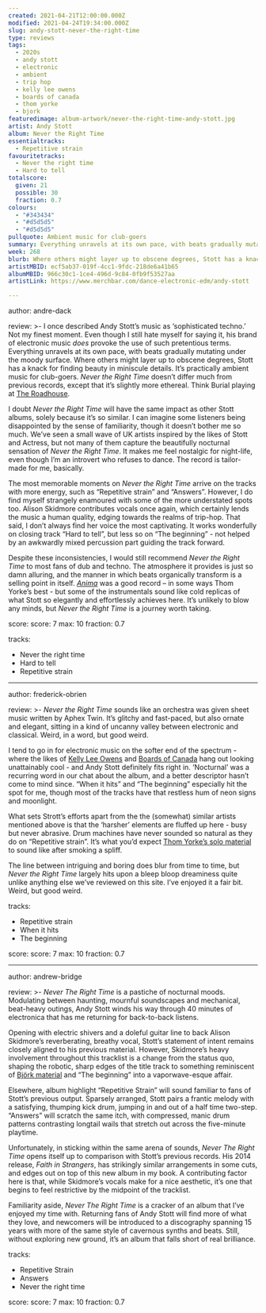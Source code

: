 ```yaml
---
created: 2021-04-21T12:00:00.000Z
modified: 2021-04-24T19:34:00.000Z
slug: andy-stott-never-the-right-time
type: reviews
tags:
  - 2020s
  - andy stott
  - electronic
  - ambient
  - trip hop
  - kelly lee owens
  - boards of canada
  - thom yorke
  - bjork
featuredimage: album-artwork/never-the-right-time-andy-stott.jpg
artist: Andy Stott
album: Never the Right Time
essentialtracks:
  - Repetitive strain
favouritetracks:
  - Never the right time
  - Hard to tell
totalscore:
  given: 21
  possible: 30
  fraction: 0.7
colours:
  - "#343434"
  - "#d5d5d5"
  - "#d5d5d5"
pullquote: Ambient music for club-goers
summary: Everything unravels at its own pace, with beats gradually mutating under the moody surface. Where others might layer up to obscene degrees, Stott has a knack for finding beauty in miniscule details. It’s practically ambient music for club-goers.
week: 268
blurb: Where others might layer up to obscene degrees, Stott has a knack for finding beauty in miniscule details. It’s practically ambient music for club-goers.
artistMBID: ecf5ab37-019f-4cc1-9fdc-218de6a41b65
albumMBID: 966c30c1-1ce4-496d-9c84-0fb9f53527aa
artistLink: https://www.merchbar.com/dance-electronic-edm/andy-stott

---
```

author: andre-dack

review: >-
  I once described Andy Stott’s music as ‘sophisticated techno.’ Not my finest moment. Even though I still hate myself for saying it, his brand of electronic music _does_ provoke the use of such pretentious terms. Everything unravels at its own pace, with beats gradually mutating under the moody surface. Where others might layer up to obscene degrees, Stott has a knack for finding beauty in miniscule details. It’s practically ambient music for club-goers. _Never the Right Time_ doesn’t differ much from previous records, except that it’s slightly more ethereal. Think Burial playing at [The Roadhouse](https://www.youtube.com/watch?v=nsr-ORwIfMw&ab_channel=ItaliansDoItBetterMusic).

  I doubt _Never the Right Time_ will have the same impact as other Stott albums, solely because it’s so similar. I can imagine some listeners being disappointed by the sense of familiarity, though it doesn’t bother me so much. We’ve seen a small wave of UK artists inspired by the likes of Stott and Actress, but not many of them capture the beautifully nocturnal sensation of _Never the Right Time_. It makes me feel nostalgic for night-life, even though I’m an introvert who refuses to dance. The record is tailor-made for me, basically.

  The most memorable moments on _Never the Right Time_ arrive on the tracks with more energy, such as “Repetitive strain” and “Answers”. However, I do find myself strangely enamoured with some of the more understated spots too. Alison Skidmore contributes vocals once again, which certainly lends the music a human quality, edging towards the realms of trip-hop. That said, I don’t always find her voice the most captivating. It works wonderfully on closing track “Hard to tell”, but less so on “The beginning” - not helped by an awkwardly mixed percussion part guiding the track forward.

  Despite these inconsistencies, I would still recommend _Never the Right Time_ to most fans of dub and techno. The atmosphere it provides is just so damn alluring, and the manner in which beats organically transform is a selling point in itself. _[Anima](/reviews/thom-yorke-anima)_ was a good record – in some ways Thom Yorke’s best - but some of the instrumentals sound like cold replicas of what Stott so elegantly and effortlessly achieves here. It’s unlikely to blow any minds, but _Never the Right Time_ is a journey worth taking.

score:
  score: 7
  max: 10
  fraction: 0.7

tracks:
  - Never the right time
  - Hard to tell
  - Repetitive strain

---
author: frederick-obrien

review: >-
  _Never the Right Time_ sounds like an orchestra was given sheet music written by Aphex Twin. It’s glitchy and fast-paced, but also ornate and elegant, sitting in a kind of uncanny valley between electronic and classical. Weird, in a word, but good weird.

  I tend to go in for electronic music on the softer end of the spectrum - where the likes of [Kelly Lee Owens](/reviews/kelly-lee-owens-inner-song/) and [Boards of Canada](/reviews/boards-of-canada-music-has-the-right-to-children) hang out looking unattainably cool - and Andy Stott definitely fits right in. ‘Nocturnal’ was a recurring word in our chat about the album, and a better descriptor hasn’t come to mind since. “When it hits” and “The beginning” especially hit the spot for me, though most of the tracks have that restless hum of neon signs and moonlight.

  What sets Strott’s efforts apart from the the (somewhat) similar artists mentioned above is that the ‘harsher’ elements are fluffed up here - busy but never abrasive. Drum machines have never sounded so natural as they do on “Repetitive strain”. It’s what you’d expect [Thom Yorke’s solo material](/reviews/thom-yorke-the-eraser/) to sound like after smoking a spliff.

  The line between intriguing and boring does blur from time to time, but _Never the Right Time_ largely hits upon a bleep bloop dreaminess quite unlike anything else we’ve reviewed on this site. I’ve enjoyed it a fair bit. Weird, but good weird.

tracks:
  - Repetitive strain
  - When it hits
  - The beginning

score:
  score: 7
  max: 10
  fraction: 0.7

---

author: andrew-bridge

review: >-
  _Never The Right Time_ is a pastiche of nocturnal moods. Modulating between haunting, mournful soundscapes and mechanical, beat-heavy outings, Andy Stott winds his way through 40 minutes of electronica that has me returning for back-to-back listens.

  Opening with electric shivers and a doleful guitar line to back Alison Skidmore’s reverberating, breathy vocal, Stott’s statement of intent remains closely aligned to his previous material. However, Skidmore’s heavy involvement throughout this tracklist is a change from the status quo, shaping the robotic, sharp edges of the title track to something reminiscent of [Björk material](/reviews/bjork-homogenic/) and “The beginning” into a vaporwave-esque affair.

  Elsewhere, album highlight “Repetitive Strain” will sound familiar to fans of Stott’s previous output. Sparsely arranged, Stott pairs a frantic melody with a satisfying, thumping kick drum, jumping in and out of a half time two-step. “Answers” will scratch the same itch, with compressed, manic drum patterns contrasting longtail wails that stretch out across the five-minute playtime.

  Unfortunately, in sticking within the same arena of sounds, _Never The Right Time_ opens itself up to comparison with Stott’s previous records. His 2014 release, _Faith in Strangers_, has strikingly similar arrangements in some cuts, and edges out on top of this new album in my book. A contributing factor here is that, while Skidmore’s vocals make for a nice aesthetic, it’s one that begins to feel restrictive by the midpoint of the tracklist.

  Familiarity aside, _Never The Right Time_ is a cracker of an album that I’ve enjoyed my time with. Returning fans of Andy Stott will find more of what they love, and newcomers will be introduced to a discography spanning 15 years with more of the same style of cavernous synths and beats. Still, without exploring new ground, it’s an album that falls short of real brilliance.

tracks:
  - Repetitive Strain
  - Answers
  - Never the right time

score:
  score: 7
  max: 10
  fraction: 0.7